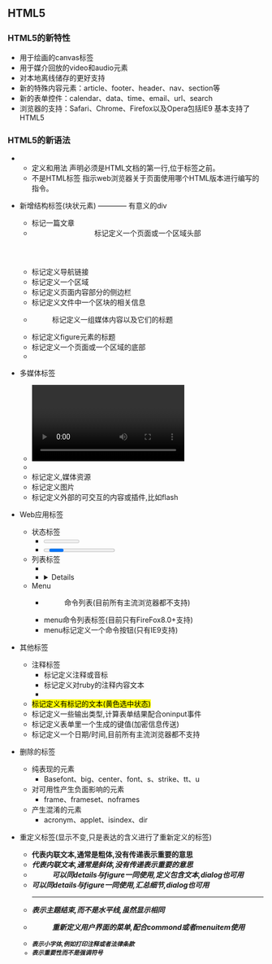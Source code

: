 ## HTML5
### HTML5的新特性
- 用于绘画的canvas标签
- 用于媒介回放的video和audio元素
- 对本地离线储存的更好支持
- 新的特殊内容元素：article、footer、header、nav、section等
- 新的表单控件：calendar、data、time、email、url、search
- 浏览器的支持：Safari、Chrome、Firefox以及Opera包括IE9 基本支持了HTML5
### HTML5的新语法
- <!DOCTYPE>
   - 定义和用法
     <!DOCTYPE>声明必须是HTML文档的第一行,位于<html>标签之前。
   - 不是HTML标签
     指示web浏览器关于页面使用哪个HTML版本进行编写的指令。
- 新增结构标签(块状元素) ———— 有意义的div
  - <article> 标记一篇文章
  - <header> 标记定义一个页面或一个区域头部
  - <nav> 标记定义导航链接
  - <section> 标记定义一个区域
  - <aside> 标记定义页面内容部分的侧边栏
  - <hgroup> 标记定义文件中一个区块的相关信息
  - <figure> 标记定义一组媒体内容以及它们的标题
  - <figcaption> 标记定义figure元素的标题
  - <footer> 标记定义一个页面或一个区域的底部
  - <dialog> 标记定义一个对话框(会话框)类似微信
- 多媒体标签
  - <video> 标记定义一个视频
  - <audio> 标记定义音频内容
  - <source> 标记定义,媒体资源
  - <canvas> 标记定义图片
  - <embed> 标记定义外部的可交互的内容或插件,比如flash
- Web应用标签
  - 状态标签
     - <meter> 状态标签(实时状态显示:如气温、气压)
     - <progress> 状态标签(任务过程:安装、加载)
  - 列表标签
     - <datalist> 为input标记定义一个下拉列表,配合option
     - <details> 标记定义一个元素的详细内容,配合summary
  - Menu 
     - <menu> 命令列表(目前所有主流浏览器都不支持)
     - <menuitem> menu命令列表标签(目前只有FireFox8.0+支持)
     - <command> menu标记定义一个命令按钮(只有IE9支持)
- 其他标签
  - 注释标签
    - <ruby> 标记定义注释或音标
    - <rt> 标记定义对ruby的注释内容文本
    - <rp> 告诉那些不支持的浏览器如何去显示
  - <mark> 标记定义有标记的文本(黄色选中状态)
  - <output> 标记定义一些输出类型,计算表单结果配合oninput事件
  - <keygen> 标记定义表单里一个生成的键值(加密信息传送)
  - <time> 标记定义一个日期/时间,目前所有主流浏览器都不支持

- 删除的标签
  - 纯表现的元素
    - Basefont、big、center、font、s、strike、tt、u
  - 对可用性产生负面影响的元素
    - frame、frameset、noframes
  - 产生混淆的元素
    - acronym、applet、isindex、dir
- 重定义标签(显示不变,只是表达的含义进行了重新定义的标签)
  - <b> 代表内联文本,通常是粗体,没有传递表示重要的意思
  - <i> 代表内联文本,通常是斜体,没有传递表示重要的意思
  - <dd> 可以同details与figure一同使用,定义包含文本,dialog也可用
  - <dt> 可以同details与figure一同使用,汇总细节,dialog也可用
  - <hr> 表示主题结束,而不是水平线,虽然显示相同
  - <menu> 重新定义用户界面的菜单,配合commond或者menuitem使用
  - <small> 表示小字体,例如打印注释或者法律条款
  - <strong> 表示重要性而不是强调符号